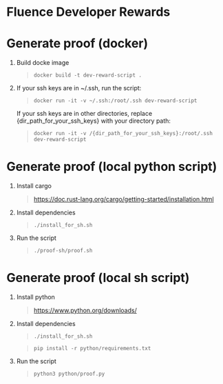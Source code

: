 # Fluence Developer Rewards

# Generate proof (docker)

1. Build docke image

   > `docker build -t dev-reward-script .`

2. If your ssh keys are in ~/.ssh, run the script:

   > `docker run -it -v ~/.ssh:/root/.ssh dev-reward-script`

   If your ssh keys are in other directories, replace {dir_path_for_your_ssh_keys} with your directory path:

   > `docker run -it -v /{dir_path_for_your_ssh_keys}:/root/.ssh dev-reward-script`

# Generate proof (local python script)

1. Install cargo

   > https://doc.rust-lang.org/cargo/getting-started/installation.html

2. Install dependencies

   > `./install_for_sh.sh`

3. Run the script

   > `./proof-sh/proof.sh`

# Generate proof (local sh script)

1. Install python

   > https://www.python.org/downloads/

2. Install dependencies

   > `./install_for_sh.sh`

   > `pip install -r python/requirements.txt`

3. Run the script

   > `python3 python/proof.py`
